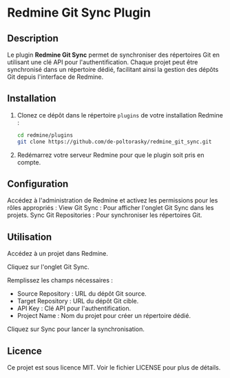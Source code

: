 # Redmine Git Sync Plugin

## Description

Le plugin **Redmine Git Sync** permet de synchroniser des répertoires Git en utilisant une clé API pour l'authentification. Chaque projet peut être synchronisé dans un répertoire dédié, facilitant ainsi la gestion des dépôts Git depuis l'interface de Redmine.

## Installation

1. Clonez ce dépôt dans le répertoire `plugins` de votre installation Redmine :
   ```sh
   cd redmine/plugins
   git clone https://github.com/de-poltorasky/redmine_git_sync.git

2. Redémarrez votre serveur Redmine pour que le plugin soit pris en compte.

## Configuration
Accédez à l'administration de Redmine et activez les permissions pour les rôles appropriés :
View Git Sync : Pour afficher l'onglet Git Sync dans les projets.
Sync Git Repositories : Pour synchroniser les répertoires Git.

## Utilisation
Accédez à un projet dans Redmine.

Cliquez sur l'onglet Git Sync.

Remplissez les champs nécessaires :

- Source Repository : URL du dépôt Git source.
- Target Repository : URL du dépôt Git cible.
- API Key : Clé API pour l'authentification.
- Project Name : Nom du projet pour créer un répertoire dédié.

Cliquez sur Sync pour lancer la synchronisation.


## Licence
Ce projet est sous licence MIT. Voir le fichier LICENSE pour plus de détails.
